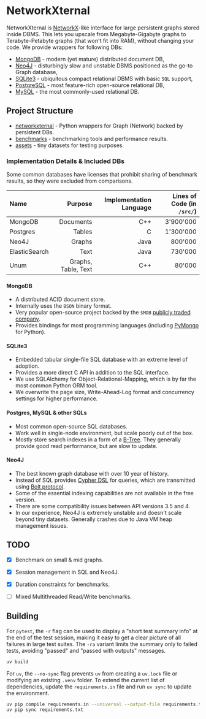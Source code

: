 # NetworkXternal

NetworkXternal is [NetworkX](https://github.com/networkx/networkx)-like interface for large persistent graphs stored inside DBMS.
This lets you upscale from Megabyte-Gigabyte graphs to Terabyte-Petabyte graphs (that won't fit into RAM), without changing your code.
We provide wrappers for following DBs:

- [MongoDB](#mongodb) - modern (yet mature) distributed document DB,
- [Neo4J](#neo4j) - disturbingly slow and unstable DBMS positioned as the go-to Graph database,
- [SQLite3](#sqlite3) - ubiquitous compact relational DBMS with basic `SQL` support,
- [PostgreSQL](#postgresql) - most feature-rich open-source relational DB,
- [MySQL](#mysql) - the most commonly-used relational DB.

## Project Structure

- [networkxternal](networkxternal) - Python wrappers for Graph (Network) backed by persistent DBs.
- [benchmarks](benchmarks) - benchmarking tools and performance results.
- [assets](assets) - tiny datasets for testing purposes.

### Implementation Details & Included DBs

Some common databases have licenses that prohibit sharing of benchmark results, so they were excluded from comparisons.

| Name          |             Purpose | Implementation Language | Lines of Code (in `/src/`) |
| :------------ | ------------------: | ----------------------: | -------------------------: |
| MongoDB       |           Documents |                     C++ |                  3'900'000 |
| Postgres      |              Tables |                       C |                  1'300'000 |
| Neo4J         |              Graphs |                    Java |                    800'000 |
| ElasticSearch |                Text |                    Java |                    730'000 |
| Unum          | Graphs, Table, Text |                     C++ |                     80'000 |

#### MongoDB

- A distributed ACID document store.
- Internally uses the `BSON` binary format.
- Very popular open-source project backed by the `$MDB` [publicly traded company](https://finance.yahoo.com/quote/MDB).
- Provides bindings for most programming languages (including [PyMongo](https://pymongo.readthedocs.io) for Python).

#### SQLite3

- Embedded tabular single-file SQL database with an extreme level of adoption.
- Provides a more direct C API in addition to the SQL interface. 
- We use SQLAlchemy for Object-Relational-Mapping, which is by far the most common Python ORM tool.
- We overwrite the page size, Write-Ahead-Log format and concurrency settings for higher performance.

#### Postgres, MySQL & other SQLs

- Most common open-source SQL databases.
- Work well in single-node environment, but scale poorly out of the box.
- Mostly store search indexes in a form of a [B-Tree](https://ieftimov.com/post/postgresql-indexes-btree/). They generally provide good read performance, but are slow to update.

#### Neo4J

- The best known graph database with over 10 year of history.
- Instead of SQL provides [Cypher DSL](https://neo4j.com/developer/cypher-query-language/) for queries, which are transmitted using [Bolt protocol](https://en.wikipedia.org/wiki/Bolt_(network_protocol)).
- Some of the essential indexing capabilities are not available in the free version.
- There are some compatibility issues between API versions 3.5 and 4.
- In our experience, Neo4J is extremely unstable and doesn't scale beyond tiny datasets. Generally crashes due to Java VM heap management issues.

## TODO

- [x] Benchmark on small & mid graphs.
- [x] Session management in SQL and Neo4J.
- [x] Duration constraints for benchmarks.
- [ ] Mixed Multithreaded Read/Write benchmarks.


## Building

For `pytest`, the `-r` flag can be used to display a "short test summary info" at the end of the test session, making it easy to get a clear picture of all failures in large test suites.
The `-ra` variant limits the summary only to failed tests, avoiding "passed" and "passed with outputs" messages.

```sh
uv build
```

For `uv`, the `--no-sync` flag prevents `uv` from creating a `uv.lock` file or modifying an existing `.venv` folder.
To extend the current list of dependencies, update the `requirements.in` file and run `uv sync` to update the environment.

```sh
uv pip compile requirements.in --universal --output-file requirements.txt
uv pip sync requirements.txt
```
